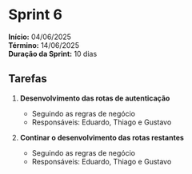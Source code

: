 # Sprint 6




**Início:** 04/06/2025  
**Término:** 14/06/2025  
**Duração da Sprint:** 10 dias 




## Tarefas 

1. **Desenvolvimento das rotas de autenticação**  
   - Seguindo as regras de negócio
   - Responsáveis: Eduardo, Thiago e Gustavo

2. **Continar o desenvolvimento das rotas restantes**  
   - Seguindo as regras de negócio
   - Responsáveis: Eduardo, Thiago e Gustavo

